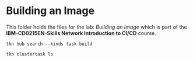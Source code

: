 # Building an Image

This folder holds the files for the lab: _Building an Image_ which is part of the **IBM-CD0215EN-Skills Network Introduction to CI/CD** course.

```shell
tkn hub search --kinds task build
```

```shell
tkn clustertask ls
```